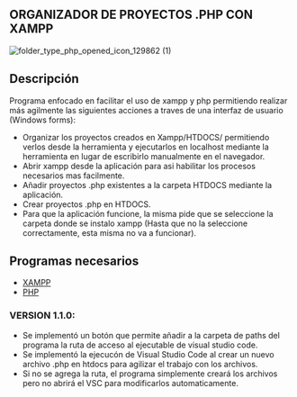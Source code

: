 ## ORGANIZADOR DE PROYECTOS .PHP CON XAMPP
![folder_type_php_opened_icon_129862 (1)](https://github.com/Thomas-Marino/PHP-xampp-Organizer/assets/123998550/9bdf46d5-f056-438b-92d1-bdad7de21450)

## Descripción

Programa enfocado en facilitar el uso de xampp y php permitiendo realizar más agilmente las siguientes acciones a traves de una interfaz de usuario (Windows forms):
- Organizar los proyectos creados en Xampp/HTDOCS/ permitiendo verlos desde la herramienta y ejecutarlos en localhost mediante la herramienta en lugar de escribirlo manualmente en el navegador.
- Abrir xampp desde la aplicación para asi habilitar los procesos necesarios mas facilmente.
- Añadir proyectos .php existentes a la carpeta HTDOCS mediante la aplicación.
- Crear proyectos .php en HTDOCS. 
- Para que la aplicación funcione, la misma pide que se seleccione la carpeta donde se instalo xampp (Hasta que no la seleccione correctamente, esta misma no va a funcionar).

## Programas necesarios
- [XAMPP](https://www.apachefriends.org/download.html)
- [PHP](https://www.php.net/)

### VERSION 1.1.0:
- Se implementó un botón que permite añadir a la carpeta de paths del programa la ruta de acceso al ejecutable de visual studio code.
- Se implementó la ejecucón de Visual Studio Code al crear un nuevo archivo .php en htdocs para agilizar el trabajo con los archivos. 
- Si no se agrega la ruta, el programa simplemente creará los archivos pero no abrirá el VSC para modificarlos automaticamente.

